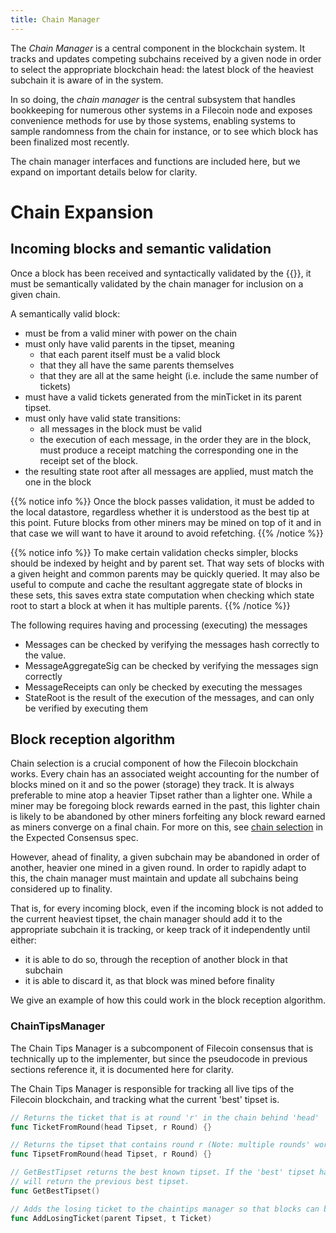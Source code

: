 ```yaml
---
title: Chain Manager
---
```


The _Chain Manager_ is a central component in the blockchain system. It tracks and updates competing subchains received by a given node in order to select the appropriate blockchain head: the latest block of the heaviest subchain it is aware of in the system.

In so doing, the _chain manager_ is the central subsystem that handles bookkeeping for numerous other systems in a Filecoin node and exposes convenience methods for use by those systems, enabling systems to sample randomness from the chain for instance, or to see which block has been finalized most recently.

The chain manager interfaces and functions are included here, but we expand on important details below for clarity.


# Chain Expansion

## Incoming blocks and semantic validation

Once a block has been received and syntactically validated by the {{<sref chainsync>}}, it must be semantically validated by the chain manager for inclusion on a given chain.

A semantically valid block:

- must be from a valid miner with power on the chain
- must only have valid parents in the tipset, meaning
  - that each parent itself must be a valid block
  - that they all have the same parents themselves
  - that they are all at the same height (i.e. include the same number of tickets)
- must have a valid tickets generated from the minTicket in its parent tipset.
- must only have valid state transitions:
  - all messages in the block must be valid
  - the execution of each message, in the order they are in the block, must produce a receipt matching the corresponding one in the receipt set of the block.
- the resulting state root after all messages are applied, must match the one in the block


{{% notice info %}}
Once the block passes validation, it must be added to the local datastore, regardless whether it is understood as the best tip at this point. Future blocks from other miners may be mined on top of it and in that case we will want to have it around to avoid refetching.
{{% /notice %}}

{{% notice info %}}
To make certain validation checks simpler, blocks should be indexed by height and by parent set. That way sets of blocks with a given height and common parents may be quickly queried. It may also be useful to compute and cache the resultant aggregate state of blocks in these sets, this saves extra state computation when checking which state root to start a block at when it has multiple parents.
{{% /notice %}}

The following requires having and processing (executing) the messages

- Messages can be checked by verifying the messages hash correctly to the value.
- MessageAggregateSig can be checked by verifying the messages sign correctly
- MessageReceipts can only be checked by executing the messages
- StateRoot is the result of the execution of the messages, and can only be verified by executing them

## Block reception algorithm

Chain selection is a crucial component of how the Filecoin blockchain works. Every chain has an associated weight accounting for the number of blocks mined on it and so the power (storage) they track. It is always preferable to mine atop a heavier Tipset rather than a lighter one. While a miner may be foregoing block rewards earned in the past, this lighter chain is likely to be abandoned by other miners forfeiting any block reward earned as miners converge on a final chain. For more on this, see [chain selection](expected-consensus.md#chain-selection) in the Expected Consensus spec.

However, ahead of finality, a given subchain may be abandoned in order of another, heavier one mined in a given round. In order to rapidly adapt to this, the chain manager must maintain and update all subchains being considered up to finality.

That is, for every incoming block, even if the incoming block is not added to the current heaviest tipset, the chain manager should add it to the appropriate subchain it is tracking, or keep track of it independently until either:
- it is able to do so, through the reception of another block in that subchain
- it is able to discard it, as that block was mined before finality

We give an example of how this could work in the block reception algorithm.

### ChainTipsManager

The Chain Tips Manager is a subcomponent of Filecoin consensus that is technically up to the implementer, but since the pseudocode in previous sections reference it, it is documented here for clarity.

The Chain Tips Manager is responsible for tracking all live tips of the Filecoin blockchain, and tracking what the current 'best' tipset is.

```go
// Returns the ticket that is at round 'r' in the chain behind 'head'
func TicketFromRound(head Tipset, r Round) {}

// Returns the tipset that contains round r (Note: multiple rounds' worth of tickets may exist within a single block due to losing tickets being added to the eventually successfully generated block)
func TipsetFromRound(head Tipset, r Round) {}

// GetBestTipset returns the best known tipset. If the 'best' tipset hasn't changed, then this
// will return the previous best tipset.
func GetBestTipset()

// Adds the losing ticket to the chaintips manager so that blocks can be mined on top of it
func AddLosingTicket(parent Tipset, t Ticket)
```
